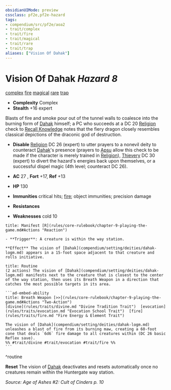 ```yaml
---
obsidianUIMode: preview
cssclass: pf2e,pf2e-hazard
tags:
- compendium/src/pf2e/aoa2
- trait/complex
- trait/fire
- trait/magical
- trait/rare
- trait/trap
aliases: ["Vision Of Dahak"]
---
```

# Vision Of Dahak *Hazard 8*  
[complex](rules/traits/complex.md "Complex Hazard Trait")  [fire](rules/traits/fire.md "Fire Energy & Element Trait")  [magical](rules/traits/magical.md "Magical Item Trait")  [rare](rules/traits/rare.md "Rare Rarity Trait")  [trap](rules/traits/trap.md "Trap Hazard Trait")  

- **Complexity** Complex
- **Stealth** +16 expert  

Blasts of fire and smoke pour out of the tunnel walls to coalesce into the burning form of [Dahak](compendium/setting/deities/dahak-logm.md) himself; a PC who succeeds at a DC 20 [Religion](compendium/skills.md#Religion) check to [Recall Knowledge](rules/actions/recall-knowledge.md) notes that the fiery dragon closely resembles classical depictions of the draconic god of destruction.

- **Disable** [Religion](compendium/skills.md#Religion) DC 26 (expert) to utter prayers to a nonevil deity to counteract [Dahak](compendium/setting/deities/dahak-logm.md)'s presence (prayers to [Apsu](compendium/setting/deities/apsu-logm.md) allow this check to be made if the character is merely trained in [Religion](compendium/skills.md#Religion)), [Thievery](compendium/skills.md#Thievery) DC 30 (expert) to divert the hazard's energies back upon themselves, or a successful dispel magic (4th level; counteract DC 26).  

- **AC** 27 , **Fort** +17, **Ref** +13
- **HP** 130
- **Immunities** critical hits; [fire](rules/traits/fire.md "Fire Energy & Element Trait"); object immunities; precision damage
- **Resistances** 
- **Weaknesses** cold 10
     
```ad-embed-ability
title: Manifest [R](rules/core-rulebook/chapter-9-playing-the-game.md#Actions "Reaction")

- **Trigger**: A creature is within the way station.

**Effect** The vision of [Dahak](compendium/setting/deities/dahak-logm.md) appears in a 15-foot space adjacent to that creature and rolls initiative.
```

````ad-pf2-summary
title: Routine
(2 actions) The vision of [Dahak](compendium/setting/deities/dahak-logm.md) manifests next to the creature that is closest to the center of the way station, then uses its Breath Weapon in a direction that catches the most possible targets in its area.

```ad-embed-ability
title: Breath Weapon [>>](rules/core-rulebook/chapter-9-playing-the-game.md#Actions "Two-Action")
[divine](rules/traits/divine.md "Divine Tradition Trait")  [evocation](rules/traits/evocation.md "Evocation School Trait")  [fire](rules/traits/fire.md "Fire Energy & Element Trait")  

The vision of [Dahak](compendium/setting/deities/dahak-logm.md) unleashes a blast of fire from its burning maw, creating a 60-foot cone that deals `6d6` fire damage to all creatures within (DC 26 basic Reflex save).  
%% #trait/divine #trait/evocation #trait/fire %%
```
````
^routine

**Reset** The vision of [Dahak](compendium/setting/deities/dahak-logm.md) deactivates and resets automatically once no creatures remain within the Huntergate way station.  

*Source: Age of Ashes #2: Cult of Cinders p. 10*